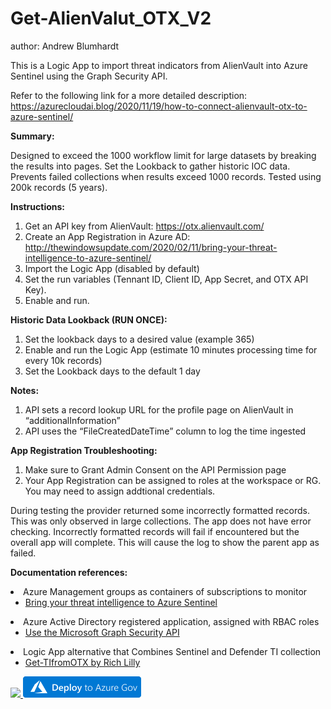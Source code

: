 # Get-AlienValut_OTX_V2
author: Andrew Blumhardt

This is a Logic App to import threat indicators from AlienVault into Azure Sentinel using the Graph Security API.

Refer to the following link for a more detailed description: https://azurecloudai.blog/2020/11/19/how-to-connect-alienvault-otx-to-azure-sentinel/ 

**Summary:**

Designed to exceed the 1000 workflow limit for large datasets by breaking the results into pages. Set the Lookback to gather historic IOC data. Prevents failed collections when results exceed 1000 records. Tested using 200k records (5 years).

**Instructions:**
1.	Get an API key from AlienVault: https://otx.alienvault.com/
2.	Create an App  Registration in Azure AD: http://thewindowsupdate.com/2020/02/11/bring-your-threat-intelligence-to-azure-sentinel/
3.	Import the Logic App (disabled by default)
4.	Set the run variables (Tennant ID, Client ID, App Secret, and OTX API Key).
5.	Enable and run.

**Historic Data Lookback (RUN ONCE):**
1.	Set the lookback days to a desired value (example 365)
2.	Enable and run the Logic App (estimate 10 minutes processing time for every 10k records)
3.	Set the Lookback days to the default 1 day

**Notes:**
1.	API sets a record lookup URL for the profile page on AlienVault in “additionalInformation”
2.	API uses the “FileCreatedDateTime” column to log the time ingested

**App Registration Troubleshooting:**
1. Make sure to Grant Admin Consent on the API Permission page
2. Your App Registration can be assigned to roles at the workspace or RG. You may need to assign addtional credentials.

During testing the provider returned some incorrectly formatted records. This was only observed in large collections. The app does not have error checking. Incorrectly formatted records will fail if encountered but the overall app will complete. This will cause the log to show the parent app as failed.

**Documentation references:**

<li>Azure Management groups as containers of subscriptions to monitor
<ul>
<li><a href="https://techcommunity.microsoft.com/t5/azure-sentinel/bring-your-threat-intelligence-to-azure-sentinel/ba-p/1167546" target="_blank" rel="noopener">Bring your threat intelligence to Azure Sentinel</a></li>
</ul>
</li>
<li>Azure Active Directory registered application, assigned with RBAC roles
<ul>
<li><a href="https://docs.microsoft.com/graph/api/resources/security-api-overview" target="_blank" rel="noopener">Use the Microsoft Graph Security API</a></li>
</ul>
</li>
</li>
<li>Logic App alternative that Combines Sentinel and Defender TI collection
<ul>
<li><a href="https://github.com/richlilly2004/Azure-Sentinel/tree/master/Playbooks/Get-TIfromOTX" target="_blank" rel="noopener">Get-TIfromOTX by Rich Lilly</a></li>
</ul>
</li>

<a href="https://portal.azure.com/#create/Microsoft.Template/uri/https%3A%2F%2Fraw.githubusercontent.com%2FAndrewBlumhardt%2FLogic-Apps%2Fmain%2Fazuredeploy.json" target="_blank">
    <img src="https://aka.ms/deploytoazurebutton""/>
</a>
<a href="https://portal.azure.us/#create/Microsoft.Template/uri/https%3A%2F%2Fraw.githubusercontent.com%2FAndrewBlumhardt%2FLogic-Apps%2Fmain%2Fazuredeploy.json" target="_blank">
<img src="https://raw.githubusercontent.com/Azure/azure-quickstart-templates/master/1-CONTRIBUTION-GUIDE/images/deploytoazuregov.png"/>
</a>